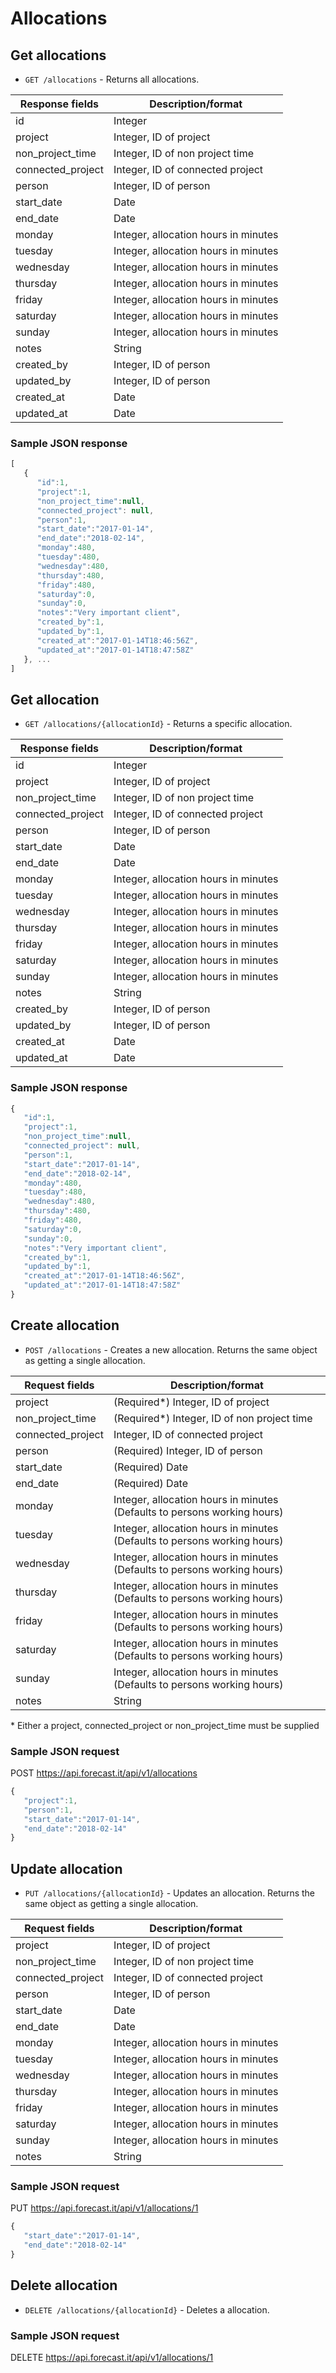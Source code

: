 # Allocations

## Get allocations

* `GET /allocations` - Returns all allocations.

| Response fields   | Description/format                   |
| ----------------- | ------------------------------------ |
| id                | Integer                              |
| project           | Integer, ID of project               |
| non_project_time  | Integer, ID of non project time      |
| connected_project | Integer, ID of connected project     |
| person            | Integer, ID of person                |
| start_date        | Date                                 |
| end_date          | Date                                 |
| monday            | Integer, allocation hours in minutes |
| tuesday           | Integer, allocation hours in minutes |
| wednesday         | Integer, allocation hours in minutes |
| thursday          | Integer, allocation hours in minutes |
| friday            | Integer, allocation hours in minutes |
| saturday          | Integer, allocation hours in minutes |
| sunday            | Integer, allocation hours in minutes |
| notes             | String                               |
| created_by        | Integer, ID of person                |
| updated_by        | Integer, ID of person                |
| created_at        | Date                                 |
| updated_at        | Date                                 |

### Sample JSON response

```javascript
[
   {
      "id":1,
      "project":1,
      "non_project_time":null,
      "connected_project": null,
      "person":1,
      "start_date":"2017-01-14",
      "end_date":"2018-02-14",
      "monday":480,
      "tuesday":480,
      "wednesday":480,
      "thursday":480,
      "friday":480,
      "saturday":0,
      "sunday":0,
      "notes":"Very important client",
      "created_by":1,
      "updated_by":1,
      "created_at":"2017-01-14T18:46:56Z",
      "updated_at":"2017-01-14T18:47:58Z"
   }, ...
]
```

## Get allocation

* `GET /allocations/{allocationId}` - Returns a specific allocation.

| Response fields   | Description/format                   |
| ----------------- | ------------------------------------ |
| id                | Integer                              |
| project           | Integer, ID of project               |
| non_project_time  | Integer, ID of non project time      |
| connected_project | Integer, ID of connected project     |
| person            | Integer, ID of person                |
| start_date        | Date                                 |
| end_date          | Date                                 |
| monday            | Integer, allocation hours in minutes |
| tuesday           | Integer, allocation hours in minutes |
| wednesday         | Integer, allocation hours in minutes |
| thursday          | Integer, allocation hours in minutes |
| friday            | Integer, allocation hours in minutes |
| saturday          | Integer, allocation hours in minutes |
| sunday            | Integer, allocation hours in minutes |
| notes             | String                               |
| created_by        | Integer, ID of person                |
| updated_by        | Integer, ID of person                |
| created_at        | Date                                 |
| updated_at        | Date                                 |

### Sample JSON response

```javascript
{
   "id":1,
   "project":1,
   "non_project_time":null,
   "connected_project": null,
   "person":1,
   "start_date":"2017-01-14",
   "end_date":"2018-02-14",
   "monday":480,
   "tuesday":480,
   "wednesday":480,
   "thursday":480,
   "friday":480,
   "saturday":0,
   "sunday":0,
   "notes":"Very important client",
   "created_by":1,
   "updated_by":1,
   "created_at":"2017-01-14T18:46:56Z",
   "updated_at":"2017-01-14T18:47:58Z"
}
```

## Create allocation

* `POST /allocations` - Creates a new allocation. Returns the same object as getting a single allocation.

| Request fields    | Description/format                                                       |
| ----------------- | ------------------------------------------------------------------------ |
| project           | (Required\*) Integer, ID of project                                      |
| non_project_time  | (Required\*) Integer, ID of non project time                             |
| connected_project | Integer, ID of connected project                                         |
| person            | (Required) Integer, ID of person                                         |
| start_date        | (Required) Date                                                          |
| end_date          | (Required) Date                                                          |
| monday            | Integer, allocation hours in minutes (Defaults to persons working hours) |
| tuesday           | Integer, allocation hours in minutes (Defaults to persons working hours) |
| wednesday         | Integer, allocation hours in minutes (Defaults to persons working hours) |
| thursday          | Integer, allocation hours in minutes (Defaults to persons working hours) |
| friday            | Integer, allocation hours in minutes (Defaults to persons working hours) |
| saturday          | Integer, allocation hours in minutes (Defaults to persons working hours) |
| sunday            | Integer, allocation hours in minutes (Defaults to persons working hours) |
| notes             | String                                                                   |

\* Either a project, connected_project or non_project_time must be supplied

### Sample JSON request

POST https://api.forecast.it/api/v1/allocations

```javascript
{
   "project":1,
   "person":1,
   "start_date":"2017-01-14",
   "end_date":"2018-02-14"
}
```

## Update allocation

* `PUT /allocations/{allocationId}` - Updates an allocation. Returns the same object as getting a single allocation.

| Request fields    | Description/format                   |
| ----------------- | ------------------------------------ |
| project           | Integer, ID of project               |
| non_project_time  | Integer, ID of non project time      |
| connected_project | Integer, ID of connected project     |
| person            | Integer, ID of person                |
| start_date        | Date                                 |
| end_date          | Date                                 |
| monday            | Integer, allocation hours in minutes |
| tuesday           | Integer, allocation hours in minutes |
| wednesday         | Integer, allocation hours in minutes |
| thursday          | Integer, allocation hours in minutes |
| friday            | Integer, allocation hours in minutes |
| saturday          | Integer, allocation hours in minutes |
| sunday            | Integer, allocation hours in minutes |
| notes             | String                               |

### Sample JSON request

PUT https://api.forecast.it/api/v1/allocations/1

```javascript
{
   "start_date":"2017-01-14",
   "end_date":"2018-02-14"
}
```

## Delete allocation

* `DELETE /allocations/{allocationId}` - Deletes a allocation.

### Sample JSON request

DELETE https://api.forecast.it/api/v1/allocations/1
